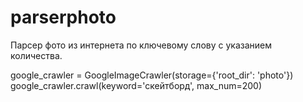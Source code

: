 # parserphoto

Парсер фото из интернета по ключевому слову с указанием количества.

google_crawler = GoogleImageCrawler(storage={'root_dir': 'photo'})
google_crawler.crawl(keyword='скейтборд', max_num=200)

